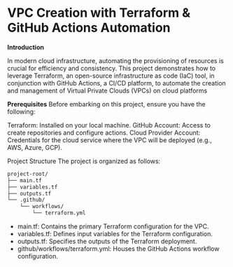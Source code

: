# VPC Creation with Terraform & GitHub Actions Automation 
**Introduction**

In modern cloud infrastructure, automating the provisioning of resources is crucial for efficiency and consistency. This project demonstrates how to leverage Terraform, an open-source infrastructure as code (IaC) tool, in conjunction with GitHub Actions, a CI/CD platform, to automate the creation and management of Virtual Private Clouds (VPCs) on cloud platforms

**Prerequisites**
Before embarking on this project, ensure you have the following:

Terraform: Installed on your local machine.
GitHub Account: Access to create repositories and configure actions.
Cloud Provider Account: Credentials for the cloud service where the VPC will be deployed (e.g., AWS, Azure, GCP).

Project Structure
The project is organized as follows:
```bash
project-root/
├── main.tf
├── variables.tf
├── outputs.tf
└── .github/
    └── workflows/
        └── terraform.yml
```
- main.tf: Contains the primary Terraform configuration for the VPC.
- variables.tf: Defines input variables for the Terraform configuration.
- outputs.tf: Specifies the outputs of the Terraform deployment.
- github/workflows/terraform.yml: Houses the GitHub Actions workflow configuration.
